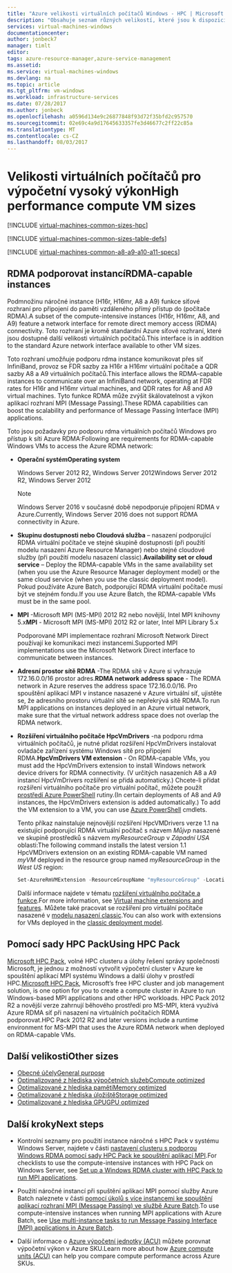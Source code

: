 ```yaml
---
title: "Azure velikosti virtuálních počítačů Windows - HPC | Microsoft Docs"
description: "Obsahuje seznam různých velikostí, které jsou k dispozici pro Windows s vysokým výkonem virtuálních počítačů v Azure."
services: virtual-machines-windows
documentationcenter: 
author: jonbeck7
manager: timlt
editor: 
tags: azure-resource-manager,azure-service-management
ms.assetid: 
ms.service: virtual-machines-windows
ms.devlang: na
ms.topic: article
ms.tgt_pltfrm: vm-windows
ms.workload: infrastructure-services
ms.date: 07/28/2017
ms.author: jonbeck
ms.openlocfilehash: a0596d134e9c26877848f93d72f35bfd2c957570
ms.sourcegitcommit: 02e69c4a9d17645633357fe3d46677c2ff22c85a
ms.translationtype: MT
ms.contentlocale: cs-CZ
ms.lasthandoff: 08/03/2017
---
```

# <a name="high-performance-compute-vm-sizes"></a><span data-ttu-id="e7ffe-103">Velikosti virtuálních počítačů pro výpočetní vysoký výkon</span><span class="sxs-lookup"><span data-stu-id="e7ffe-103">High performance compute VM sizes</span></span>

[!INCLUDE [virtual-machines-common-sizes-hpc](../../../includes/virtual-machines-common-sizes-hpc.md)]

[!INCLUDE [virtual-machines-common-sizes-table-defs](../../../includes/virtual-machines-common-sizes-table-defs.md)]

[!INCLUDE [virtual-machines-common-a8-a9-a10-a11-specs](../../../includes/virtual-machines-common-a8-a9-a10-a11-specs.md)]

## <a name="rdma-capable-instances"></a><span data-ttu-id="e7ffe-104">RDMA podporovat instancí</span><span class="sxs-lookup"><span data-stu-id="e7ffe-104">RDMA-capable instances</span></span>
<span data-ttu-id="e7ffe-105">Podmnožinu náročné instance (H16r, H16mr, A8 a A9) funkce síťové rozhraní pro připojení do paměti vzdáleného přímý přístup do (počítače RDMA).</span><span class="sxs-lookup"><span data-stu-id="e7ffe-105">A subset of the compute-intensive instances (H16r, H16mr, A8, and A9) feature a network interface for remote direct memory access (RDMA) connectivity.</span></span> <span data-ttu-id="e7ffe-106">Toto rozhraní je kromě standardní Azure síťové rozhraní, které jsou dostupné další velikosti virtuálních počítačů.</span><span class="sxs-lookup"><span data-stu-id="e7ffe-106">This interface is in addition to the standard Azure network interface available to other VM sizes.</span></span> 
  
<span data-ttu-id="e7ffe-107">Toto rozhraní umožňuje podporu rdma instance komunikovat přes síť InfiniBand, provoz se FDR sazby za H16r a H16mr virtuální počítače a QDR sazby A8 a A9 virtuálních počítačů.</span><span class="sxs-lookup"><span data-stu-id="e7ffe-107">This interface allows the RDMA-capable instances to communicate over an InfiniBand network, operating at FDR rates for H16r and H16mr virtual machines, and QDR rates for A8 and A9 virtual machines.</span></span> <span data-ttu-id="e7ffe-108">Tyto funkce RDMA může zvýšit škálovatelnost a výkon aplikací rozhraní MPI (Message Passing).</span><span class="sxs-lookup"><span data-stu-id="e7ffe-108">These RDMA capabilities can boost the scalability and performance of Message Passing Interface (MPI) applications.</span></span>

<span data-ttu-id="e7ffe-109">Toto jsou požadavky pro podporu rdma virtuálních počítačů Windows pro přístup k síti Azure RDMA:</span><span class="sxs-lookup"><span data-stu-id="e7ffe-109">Following are requirements for RDMA-capable Windows VMs to access the Azure RDMA network:</span></span> 

* <span data-ttu-id="e7ffe-110">**Operační systém**</span><span class="sxs-lookup"><span data-stu-id="e7ffe-110">**Operating system**</span></span>
  
  <span data-ttu-id="e7ffe-111">Windows Server 2012 R2, Windows Server 2012</span><span class="sxs-lookup"><span data-stu-id="e7ffe-111">Windows Server 2012 R2, Windows Server 2012</span></span>
  
  > [!NOTE]
  > <span data-ttu-id="e7ffe-112">Windows Server 2016 v současné době nepodporuje připojení RDMA v Azure.</span><span class="sxs-lookup"><span data-stu-id="e7ffe-112">Currently, Windows Server 2016 does not support RDMA connectivity in Azure.</span></span>
  >

* <span data-ttu-id="e7ffe-113">**Skupinu dostupnosti nebo Cloudová služba** – nasazení podporující RDMA virtuální počítače ve stejné skupině dostupnosti (při použití modelu nasazení Azure Resource Manager) nebo stejné cloudové služby (při použití modelu nasazení classic).</span><span class="sxs-lookup"><span data-stu-id="e7ffe-113">**Availability set or cloud service** – Deploy the RDMA-capable VMs in the same availability set (when you use the Azure Resource Manager deployment model) or the same cloud service (when you use the classic deployment model).</span></span> <span data-ttu-id="e7ffe-114">Pokud používáte Azure Batch, podporující RDMA virtuální počítače musí být ve stejném fondu.</span><span class="sxs-lookup"><span data-stu-id="e7ffe-114">If you use Azure Batch, the RDMA-capable VMs must be in the same pool.</span></span>

* <span data-ttu-id="e7ffe-115">**MPI** -Microsoft MPI (MS-MPI) 2012 R2 nebo novější, Intel MPI knihovny 5.x</span><span class="sxs-lookup"><span data-stu-id="e7ffe-115">**MPI** - Microsoft MPI (MS-MPI) 2012 R2 or later, Intel MPI Library 5.x</span></span>

  <span data-ttu-id="e7ffe-116">Podporované MPI implementace rozhraní Microsoft Network Direct používají ke komunikaci mezi instancemi.</span><span class="sxs-lookup"><span data-stu-id="e7ffe-116">Supported MPI implementations use the Microsoft Network Direct interface to communicate between instances.</span></span> 

* <span data-ttu-id="e7ffe-117">**Adresní prostor sítě RDMA** -The RDMA sítě v Azure si vyhrazuje 172.16.0.0/16 prostor adres.</span><span class="sxs-lookup"><span data-stu-id="e7ffe-117">**RDMA network address space** - The RDMA network in Azure reserves the address space 172.16.0.0/16.</span></span> <span data-ttu-id="e7ffe-118">Pro spouštění aplikací MPI v instance nasazené v Azure virtuální síť, ujistěte se, že adresního prostoru virtuální sítě se nepřekrývá sítě RDMA.</span><span class="sxs-lookup"><span data-stu-id="e7ffe-118">To run MPI applications on instances deployed in an Azure virtual network, make sure that the virtual network address space does not overlap the RDMA network.</span></span>

* <span data-ttu-id="e7ffe-119">**Rozšíření virtuálního počítače HpcVmDrivers** -na podporu rdma virtuálních počítačů, je nutné přidat rozšíření HpcVmDrivers instalovat ovladače zařízení systému Windows sítě pro připojení RDMA.</span><span class="sxs-lookup"><span data-stu-id="e7ffe-119">**HpcVmDrivers VM extension** - On RDMA-capable VMs, you must add the HpcVmDrivers extension to install Windows network device drivers for RDMA connectivity.</span></span> <span data-ttu-id="e7ffe-120">(V určitých nasazeních A8 a A9 instancí HpcVmDrivers rozšíření se přidá automaticky.) Chcete-li přidat rozšíření virtuálního počítače pro virtuální počítač, můžete použít [prostředí Azure PowerShell](/powershell/azure/overview) rutiny.</span><span class="sxs-lookup"><span data-stu-id="e7ffe-120">(In certain deployments of A8 and A9 instances, the HpcVmDrivers extension is added automatically.) To add the VM extension to a VM, you can use [Azure PowerShell](/powershell/azure/overview) cmdlets.</span></span> 

  
  <span data-ttu-id="e7ffe-121">Tento příkaz nainstaluje nejnovější rozšíření HpcVMDrivers verze 1.1 na existující podporující RDMA virtuální počítač s názvem *Můjvp* nasazené ve skupině prostředků s názvem *myResourceGroup* v  *Západní USA* oblasti:</span><span class="sxs-lookup"><span data-stu-id="e7ffe-121">The following command installs the latest version 1.1 HpcVMDrivers extension on an existing RDMA-capable VM named *myVM* deployed in the resource group named *myResourceGroup* in the *West US* region:</span></span>

  ```PowerShell
  Set-AzureRmVMExtension -ResourceGroupName "myResourceGroup" -Location "westus" -VMName "myVM" -ExtensionName "HpcVmDrivers" -Publisher "Microsoft.HpcCompute" -Type "HpcVmDrivers" -TypeHandlerVersion "1.1"
  ```
  
  <span data-ttu-id="e7ffe-122">Další informace najdete v tématu [rozšíření virtuálního počítače a funkce](extensions-features.md?toc=%2fazure%2fvirtual-machines%2fwindows%2ftoc.json).</span><span class="sxs-lookup"><span data-stu-id="e7ffe-122">For more information, see [Virtual machine extensions and features](extensions-features.md?toc=%2fazure%2fvirtual-machines%2fwindows%2ftoc.json).</span></span> <span data-ttu-id="e7ffe-123">Můžete také pracovat se rozšíření pro virtuální počítače nasazené v [modelu nasazení classic](classic/manage-extensions.md).</span><span class="sxs-lookup"><span data-stu-id="e7ffe-123">You can also work with extensions for VMs deployed in the [classic deployment model](classic/manage-extensions.md).</span></span>


## <a name="using-hpc-pack"></a><span data-ttu-id="e7ffe-124">Pomocí sady HPC Pack</span><span class="sxs-lookup"><span data-stu-id="e7ffe-124">Using HPC Pack</span></span>

<span data-ttu-id="e7ffe-125">[Microsoft HPC Pack](https://technet.microsoft.com/library/jj899572.aspx), volné HPC clusteru a úlohy řešení správy společnosti Microsoft, je jednou z možností vytvořit výpočetní cluster v Azure ke spouštění aplikací MPI systému Windows a další úlohy v prostředí HPC.</span><span class="sxs-lookup"><span data-stu-id="e7ffe-125">[Microsoft HPC Pack](https://technet.microsoft.com/library/jj899572.aspx), Microsoft’s free HPC cluster and job management solution, is one option for you to create a compute cluster in Azure to run Windows-based MPI applications and other HPC workloads.</span></span> <span data-ttu-id="e7ffe-126">HPC Pack 2012 R2 a novější verze zahrnují běhového prostředí pro MS-MPI, která využívá Azure RDMA síť při nasazení na virtuálních počítačích RDMA podporovat.</span><span class="sxs-lookup"><span data-stu-id="e7ffe-126">HPC Pack 2012 R2 and later versions include a runtime environment for MS-MPI that uses the Azure RDMA network when deployed on RDMA-capable VMs.</span></span>




## <a name="other-sizes"></a><span data-ttu-id="e7ffe-127">Další velikosti</span><span class="sxs-lookup"><span data-stu-id="e7ffe-127">Other sizes</span></span>
- [<span data-ttu-id="e7ffe-128">Obecné účely</span><span class="sxs-lookup"><span data-stu-id="e7ffe-128">General purpose</span></span>](sizes-general.md)
- [<span data-ttu-id="e7ffe-129">Optimalizované z hlediska výpočetních služeb</span><span class="sxs-lookup"><span data-stu-id="e7ffe-129">Compute optimized</span></span>](sizes-compute.md)
- [<span data-ttu-id="e7ffe-130">Optimalizované z hlediska paměti</span><span class="sxs-lookup"><span data-stu-id="e7ffe-130">Memory optimized</span></span>](../virtual-machines-windows-sizes-memory.md)
- [<span data-ttu-id="e7ffe-131">Optimalizované z hlediska úložiště</span><span class="sxs-lookup"><span data-stu-id="e7ffe-131">Storage optimized</span></span>](../virtual-machines-windows-sizes-storage.md)
- [<span data-ttu-id="e7ffe-132">Optimalizované z hlediska GPU</span><span class="sxs-lookup"><span data-stu-id="e7ffe-132">GPU optimized</span></span>](sizes-gpu.md)

## <a name="next-steps"></a><span data-ttu-id="e7ffe-133">Další kroky</span><span class="sxs-lookup"><span data-stu-id="e7ffe-133">Next steps</span></span>

- <span data-ttu-id="e7ffe-134">Kontrolní seznamy pro použití instance náročné s HPC Pack v systému Windows Server, najdete v části [nastavení clusteru s podporou Windows RDMA pomocí sady HPC Pack ke spouštění aplikací MPI](classic/hpcpack-rdma-cluster.md?toc=%2fazure%2fvirtual-machines%2fwindows%2fclassic%2ftoc.json).</span><span class="sxs-lookup"><span data-stu-id="e7ffe-134">For checklists to use the compute-intensive instances with HPC Pack on Windows Server, see [Set up a Windows RDMA cluster with HPC Pack to run MPI applications](classic/hpcpack-rdma-cluster.md?toc=%2fazure%2fvirtual-machines%2fwindows%2fclassic%2ftoc.json).</span></span>

- <span data-ttu-id="e7ffe-135">Použití náročné instancí při spuštění aplikací MPI pomocí služby Azure Batch naleznete v části [pomocí úkolů s více instancemi ke spouštění aplikací rozhraní MPI (Message Passing) ve službě Azure Batch](../../batch/batch-mpi.md).</span><span class="sxs-lookup"><span data-stu-id="e7ffe-135">To use compute-intensive instances when running MPI applications with Azure Batch, see [Use multi-instance tasks to run Message Passing Interface (MPI) applications in Azure Batch](../../batch/batch-mpi.md).</span></span>

- <span data-ttu-id="e7ffe-136">Další informace o [Azure výpočetní jednotky (ACU)](acu.md) můžete porovnat výpočetní výkon v Azure SKU.</span><span class="sxs-lookup"><span data-stu-id="e7ffe-136">Learn more about how [Azure compute units (ACU)](acu.md) can help you compare compute performance across Azure SKUs.</span></span>




